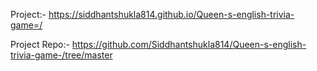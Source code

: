 Project:- https://siddhantshukla814.github.io/Queen-s-english-trivia-game=/


Project Repo:- https://github.com/Siddhantshukla814/Queen-s-english-trivia-game-/tree/master
